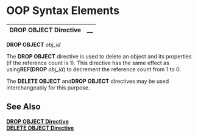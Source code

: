 # OOP Syntax Elements

**DROP OBJECT Directive** |  **__**  
---|---  
  
**DROP OBJECT** _obj_id_

The **DROP OBJECT** directive is used to delete an object and its properties (if the reference count is 1). This directive has the same effect as using**REF(DROP** _obj_id_) to decrement the reference count from 1 to 0.

The **DELETE OBJECT** and**DROP OBJECT** directives may be used interchangeably for this purpose.

## See Also

**[DROP OBJECT Directive](../../../directives/drop_object.md)  
[DELETE OBJECT Directive](../../../directives/delete_object.md)**
